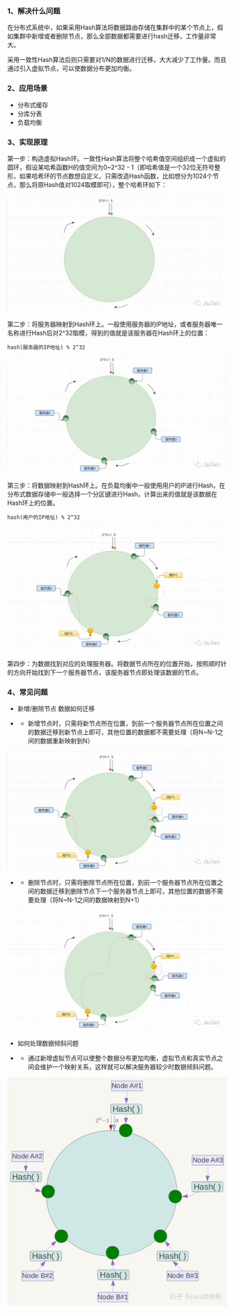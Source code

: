 ### 1、解决什么问题

在分布式系统中，如果采用Hash算法将数据路由存储在集群中的某个节点上，假如集群中新增或者删除节点，那么全部数据都需要进行hash迁移，工作量非常大。

采用一致性Hash算法后则只需要对1/N的数据进行迁移，大大减少了工作量。而且通过引入虚拟节点，可以使数据分布更加均衡。

### 2、应用场景

- 分布式缓存
- 分库分表
- 负载均衡

### 3、实现原理

第一步：构造虚拟Hash环。一致性Hash算法将整个哈希值空间组织成一个虚拟的圆环，假设某哈希函数H的值空间为0~2^32 - 1（即哈希值是一个32位无符号整形，如果哈希环的节点数想自定义，只需改造Hash函数，比如想分为1024个节点，那么将原Hash值对1024取模即可），整个哈希环如下：

![img](./resource/12-4-1.jpg)

第二步：将服务器映射到Hash环上。一般使用服务器的IP地址，或者服务器唯一名称进行Hash后对2^32取模，得到的值就是该服务器在Hash环上的位置：

```
hash(服务器的IP地址) % 2^32
```

![img](./resource/12-4-2.jpg)

第三步：将数据映射到Hash环上。在负载均衡中一般使用用户的IP进行Hash，在分布式数据存储中一般选择一个分区键进行Hash，计算出来的值就是该数据在Hash环上的位置。

```
hash(用户的IP地址) % 2^32
```

![img](./resource/12-4-3.jpg)

第四步：为数据找到对应的处理服务器。将数据节点所在的位置开始，按照顺时针的方向开始找到下一个服务器节点，该服务器节点即处理该数据的节点。

### 4、常见问题

- 新增/删除节点 数据如何迁移

- - 新增节点时，只需将新节点所在位置，到前一个服务器节点所在位置之间的数据迁移到新节点上即可，其他位置的数据都不需要处理（将N~N-1之间的数据重新映射到N）

![img](./resource/12-4-4.jpg)

- - 删除节点时，只需将删除节点所在位置，到前一个服务器节点所在位置之间的数据迁移到删除节点下一个服务器节点上即可，其他位置的数据不需要处理（将N~N-1之间的数据映射到N+1）

![img](./resource/12-4-5.jpg)

- 如何处理数据倾斜问题

- - 通过新增虚拟节点可以使整个数据分布更加均衡，虚拟节点和真实节点之间会维护一个映射关系，这样就可以解决服务器较少时数据倾斜问题。

![img](./resource/12-4-6.jpg)